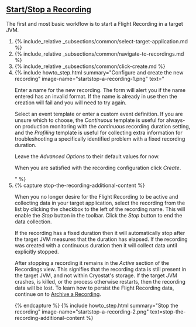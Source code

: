 ## [Start/Stop a Recording](#startstop-a-recording)
The first and most basic workflow is to start a Flight Recording in a target
JVM.

<ol>
  <li>
    {% include_relative _subsections/common/select-target-application.md %}
  </li>
  <li>
    {% include_relative _subsections/common/navigate-to-recordings.md %}
  </li>
  <li>
    {% include_relative _subsections/common/click-create.md %}
  </li>
  <li>
    {% include howto_step.html
      summary="Configure and create the new recording"
      image-name="startstop-a-recording-1.png"
      text="
      <p>
        Enter a name for the new recording. The form will alert you if the name
        entered has an invalid format. If the name is already in use then the
        creation will fail and you will need to try again.
      </p>
      <p>
        Select an event template or enter a custom event definition. If you are
        unsure which to choose, the <i>Continuous</i> template is useful for
        always-on production monitoring with the <i>continuous</i> recording
        duration setting, and the <i>Profiling</i> template is useful for
        collecting extra information for troubleshooting a specifically
        identified problem with a fixed recording duration.
      </p>
      <p>
        Leave the <i>Advanced Options</i> to their default values for now.
      </p>
      <p>
        When you are satisfied with the recording configuration click
        <i>Create</i>.
      </p>
      "
    %}
  </li>
  <li>
    {% capture stop-the-recording-additional-content %}
      <p>
        When you no longer desire for the Flight Recording to be active and
        collecting data in your target application, select the recording from
        the list by clicking the checkbox to the left of the recording name.
        This will enable the <i>Stop</i> button in the toolbar. Click the
        <i>Stop</i> button to end the data collection. 
      </p>
      <p>
        If the recording has a fixed duration then it will automatically stop
        after the target JVM measures that the duration has elapsed. If the
        recording was created with a continuous duration then it will collect
        data until explicitly stopped.
      </p>
      <p>
        After stopping a recording it remains in the <i>Active</i> section of
        the Recordings view. This signifies that the recording data is still
        present in the target JVM, and not within Cryostat's storage. If the
        target JVM crashes, is killed, or the process otherwise restarts, then
        the recording data will be lost. To learn how to persist the Flight
        Recording data, continue on to
        <a href="{{ site.url }}/getting-started#archive-a-recording">Archive a Recording</a>.
      </p>
    {% endcapture %}
    {% include howto_step.html
      summary="Stop the recording"
      image-name="startstop-a-recording-2.png"
      text=stop-the-recording-additional-content
    %}
  </li>
</ol>
